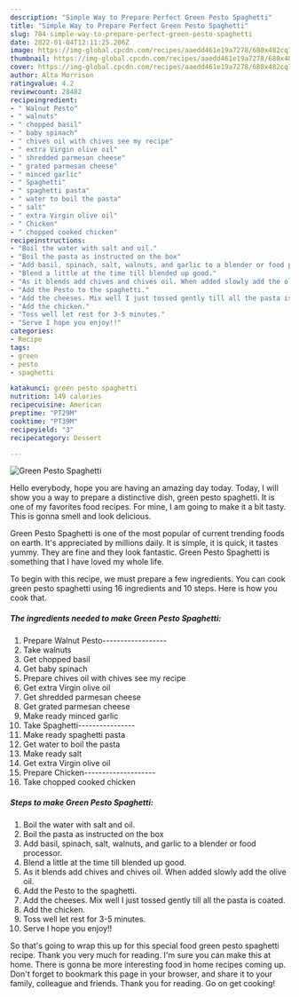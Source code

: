 ```yaml
---
description: "Simple Way to Prepare Perfect Green Pesto Spaghetti"
title: "Simple Way to Prepare Perfect Green Pesto Spaghetti"
slug: 784-simple-way-to-prepare-perfect-green-pesto-spaghetti
date: 2022-01-04T12:11:25.206Z
image: https://img-global.cpcdn.com/recipes/aaedd461e19a7278/680x482cq70/green-pesto-spaghetti-recipe-main-photo.jpg
thumbnail: https://img-global.cpcdn.com/recipes/aaedd461e19a7278/680x482cq70/green-pesto-spaghetti-recipe-main-photo.jpg
cover: https://img-global.cpcdn.com/recipes/aaedd461e19a7278/680x482cq70/green-pesto-spaghetti-recipe-main-photo.jpg
author: Alta Morrison
ratingvalue: 4.2
reviewcount: 28482
recipeingredient:
- " Walnut Pesto"
- " walnuts"
- " chopped basil"
- " baby spinach"
- " chives oil with chives see my recipe"
- " extra Virgin olive oil"
- " shredded parmesan cheese"
- " grated parmesan cheese"
- " minced garlic"
- " Spaghetti"
- " spaghetti pasta"
- " water to boil the pasta"
- " salt"
- " extra Virgin olive oil"
- " Chicken"
- " chopped cooked chicken"
recipeinstructions:
- "Boil the water with salt and oil."
- "Boil the pasta as instructed on the box"
- "Add basil, spinach, salt, walnuts, and garlic to a blender or food processor."
- "Blend a little at the time till blended up good."
- "As it blends add chives and chives oil. When added slowly add the olive oil."
- "Add the Pesto to the spaghetti."
- "Add the cheeses. Mix well I just tossed gently till all the pasta is coated."
- "Add the chicken."
- "Toss well let rest for 3-5 minutes."
- "Serve I hope you enjoy!!"
categories:
- Recipe
tags:
- green
- pesto
- spaghetti

katakunci: green pesto spaghetti 
nutrition: 149 calories
recipecuisine: American
preptime: "PT29M"
cooktime: "PT39M"
recipeyield: "3"
recipecategory: Dessert

---
```



![Green Pesto Spaghetti](https://img-global.cpcdn.com/recipes/aaedd461e19a7278/680x482cq70/green-pesto-spaghetti-recipe-main-photo.jpg)

Hello everybody, hope you are having an amazing day today. Today, I will show you a way to prepare a distinctive dish, green pesto spaghetti. It is one of my favorites food recipes. For mine, I am going to make it a bit tasty. This is gonna smell and look delicious.



Green Pesto Spaghetti is one of the most popular of current trending foods on earth. It's appreciated by millions daily. It is simple, it is quick, it tastes yummy. They are fine and they look fantastic. Green Pesto Spaghetti is something that I have loved my whole life.


To begin with this recipe, we must prepare a few ingredients. You can cook green pesto spaghetti using 16 ingredients and 10 steps. Here is how you cook that.

<!--inarticleads1-->

##### The ingredients needed to make Green Pesto Spaghetti:

1. Prepare  Walnut Pesto------------------
1. Take  walnuts
1. Get  chopped basil
1. Get  baby spinach
1. Prepare  chives oil with chives see my recipe
1. Get  extra Virgin olive oil
1. Get  shredded parmesan cheese
1. Get  grated parmesan cheese
1. Make ready  minced garlic
1. Take  Spaghetti----------------
1. Make ready  spaghetti pasta
1. Get  water to boil the pasta
1. Make ready  salt
1. Get  extra Virgin olive oil
1. Prepare  Chicken--------------------
1. Take  chopped cooked chicken




<!--inarticleads2-->

##### Steps to make Green Pesto Spaghetti:

1. Boil the water with salt and oil.
1. Boil the pasta as instructed on the box
1. Add basil, spinach, salt, walnuts, and garlic to a blender or food processor.
1. Blend a little at the time till blended up good.
1. As it blends add chives and chives oil. When added slowly add the olive oil.
1. Add the Pesto to the spaghetti.
1. Add the cheeses. Mix well I just tossed gently till all the pasta is coated.
1. Add the chicken.
1. Toss well let rest for 3-5 minutes.
1. Serve I hope you enjoy!!




So that's going to wrap this up for this special food green pesto spaghetti recipe. Thank you very much for reading. I'm sure you can make this at home. There is gonna be more interesting food in home recipes coming up. Don't forget to bookmark this page in your browser, and share it to your family, colleague and friends. Thank you for reading. Go on get cooking!
